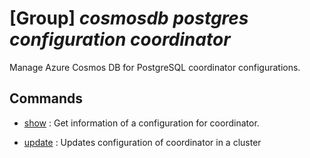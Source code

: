 # [Group] _cosmosdb postgres configuration coordinator_

Manage Azure Cosmos DB for PostgreSQL coordinator configurations.

## Commands

- [show](/Commands/cosmosdb/postgres/configuration/coordinator/_show.md)
: Get information of a configuration for coordinator.

- [update](/Commands/cosmosdb/postgres/configuration/coordinator/_update.md)
: Updates configuration of coordinator in a cluster
